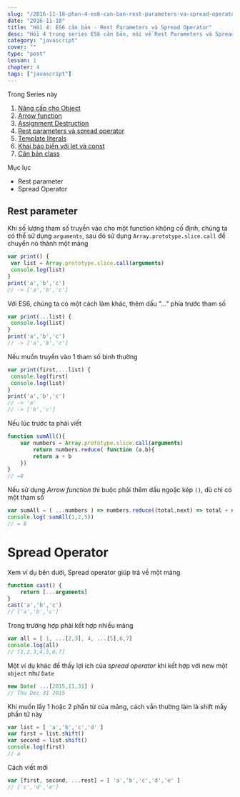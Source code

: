 ```yaml
---
slug: "/2016-11-18-phan-4-es6-can-ban-rest-parameters-va-spread-operator"
date: "2016-11-18"
title: "Hồi 4: ES6 căn bản - Rest Parameters và Spread Operator"
desc: "Hồi 4 trong series ES6 căn bản, nói về Rest Parameters và Spread Operator"
category: "javascript"
cover: ""
type: "post"
lesson: 1
chapter: 4
tags: ["javascript"]
---
```


Trong Series này

1. [Nâng cấp cho Object](/2016-11-15-chuong-1-es6-can-ban)
2. [Arrow function](/2016-11-16-chuong-2-es6-can-ban-arrow-function/)
3. [Assignment Destruction](/2016-11-17-phan-3-es6-can-ban-assignment-destructuring)
4. [Rest parameters và spread operator](/2016-11-18-phan-4-es6-can-ban-rest-parameters-va-spread-operator)
5. [Template literals](/2016-11-19-phan-5-es6-can-ban-template-literals)
6. [Khai báo biến với let và const](/2016-11-20-phan-6-es6-can-ban-khai-bao-let-const)
7. [Căn bản class](/2016-11-21-phan-7-es6-can-ban-classes)

Mục lục

<!-- MarkdownTOC -->

- Rest parameter
- Spread Operator

<!-- /MarkdownTOC -->


## Rest parameter

Khi số lượng tham số truyền vào cho một function không cố định, chúng ta có thể sử dụng `arguments`, sau đó sử dụng `Array.prototype.slice.call` để chuyển nó thành một mảng

```js
var print() {
 var list = Array.prototype.slice.call(arguments)
 console.log(list)
}
print('a','b','c')
// -> ['a','b','c']
```

Với ES6, chúng ta có một cách làm khác, thêm dấu "..." phía trước tham số

```js
var print(...list) {
 console.log(list)
}
print('a','b','c')
// -> ['a','b','c']
```

Nếu muốn truyền vào 1 tham số bình thường

```js
var print(first,...list) {
 console.log(first)
 console.log(list)
}
print('a','b','c')
// -> 'a'
// -> ['b','c']
```

Nếu lúc trước ta phải viết

```js
function sumAll(){
    var numbers = Array.prototype.slice.call(arguments)
        return numbers.reduce( function (a,b){
        return a + b
    })
}
// =8
```

Nếu sử dụng *Arrow function* thì buộc phải thêm dấu ngoặc kép `()`, dù chỉ có một tham số

```js
var sumAll = ( ...numbers ) => numbers.reduce((total,next) => total + next)
console.log( sumAll(1,2,5))
// = 8
```

# Spread Operator

Xem ví dụ bên dưới, Spread operator giúp trả về một mảng

```js
function cast() {
    return [...arguments]
}
cast('a','b','c')
// ['a','b','c']
```

Trong trường hợp phải kết hợp nhiều mảng

```js
var all = [ 1, ...[2,3], 4, ...[5],6,7]
console.log(all)
// [1,2,3,4,5,6,7]
```

Một ví dụ khác để thấy lợi ích của *spread operator* khi kết hợp với new một `object` như `Date`

```js
new Date( ...[2015,11,31] )
// Thu Dec 31 2015
```

Khi muốn lấy 1 hoặc 2 phần tử của mảng, cách vẫn thường làm là shift mấy phần tử này

```js
var list = [ 'a','b','c','d' ]
var first = list.shift()
var second = list.shift()
console.log(first)
// a
```

Cách viết mới

```js
var [first, second, ...rest] = [ 'a','b','c','d','e' ]
// ['c','d','e']
```